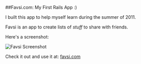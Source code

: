 ##Favsi.com: My First Rails App :)

I built this app to help myself learn during the summer of 2011.

Favsi is an app to create lists of *stuff* to share with friends.

Here's a screenshot:

![Favsi Screenshot](http://justinthiele.com/Favsi-20111218-222401.png)

Check it out and use it at: [favsi.com](http://favsi.com/)
